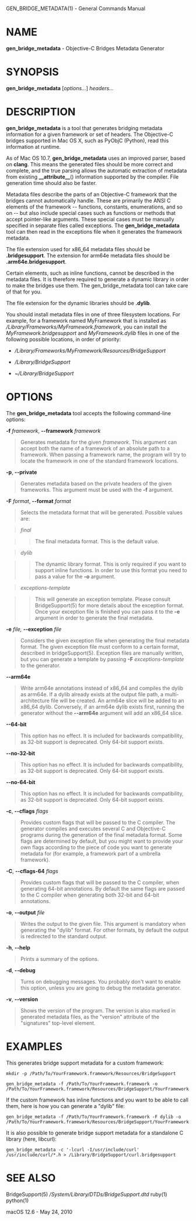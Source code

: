 GEN\_BRIDGE\_METADATA(1) - General Commands Manual

# NAME

**gen\_bridge\_metadata** - Objective-C Bridges Metadata Generator

# SYNOPSIS

**gen\_bridge\_metadata**
\[*options...*]
*headers...*

# DESCRIPTION

**gen\_bridge\_metadata**
is a tool that generates bridging metadata information for a given framework or set of headers. The Objective-C bridges supported in Mac OS X, such as PyObjC (Python), read this information at runtime.

As of Mac OS 10.7,
**gen\_bridge\_metadata**
uses an improved parser, based on
**clang**.
This means the generated
files should be more correct and complete, and the true parsing allows the
automatic extraction of metadata from existing
**\_\_attribute\_\_**()
information supported by the compiler.
File generation time should also be faster.

Metadata files describe the parts of an Objective-C framework that the bridges cannot automatically handle. These are primarily the ANSI C elements of the framework -- functions, constants, enumerations, and so on -- but also include special cases such as functions or methods that accept pointer-like arguments. These special cases must be manually specified in separate files called exceptions. The
**gen\_bridge\_metadata**
tool can then read in the exceptions file when it generates the framework metadata.

The file extension used for x86\_64 metadata files should be **.bridgesupport**. The extension for arm64e metadata files should be **.arm64e.bridgesupport**.

Certain elements, such as inline functions, cannot be described in the metadata files. It is therefore required to generate a dynamic library in order to make the bridges use them. The gen\_bridge\_metadata tool can take care of that for you.

The file extension for the dynamic libraries should be **.dylib**.

You should install metadata files in one of three filesystem locations. For example, for a framework named MyFramework that is installed as
*/Library/Frameworks/MyFramework.framework*,
you can install the
*MyFramework.bridgesupport*
and
*MyFramework.dylib*
files in one of the following possible locations, in order of priority:

*	*/Library/Frameworks/MyFramework/Resources/BridgeSupport*

*	*/Library/BridgeSupport*

*	*~/Library/BridgeSupport*

# OPTIONS

The
**gen\_bridge\_metadata**
tool accepts the following command-line options:

**-f** *framework*, **--framework** *framework*

> Generates metadata for the given
> *framework*.
> This argument can accept both the name of a framework of an absolute path to a framework. When passing a framework name, the program will try to locate the framework in one of the standard framework locations.

**-p**, **--private**

> Generates metadata based on the private headers of the given frameworks. This argument must be used with the
> **-f**
> argument.

**-F** *format*, **--format** *format*

> Selects the metadata format that will be generated. Possible values are:

> *final*

> > The final metadata format. This is the default value.

> *dylib*

> > The dynamic library format. This is only required if you want to support inline functions. In order to use this format you need to pass a value for the
> > **-o**
> > argument.

> *exceptions-template*

> > This will generate an exception template. Please consult
> > BridgeSupport(5)
> > for more details about the exception format. Once your exception file is finished you can pass it to the
> > **-e**
> > argument in order to generate the final metadata.

**-e** *file,* **--exception** *file*

> Considers the given exception file when generating the final metadata format. The given exception file must conform to a certain format, described in
> bridgeSupport(5).
> Exception files are manually written, but you can generate a template by passing
> **-F** *exceptions-template*
> to the generator.

**--arm64e**

> Write arm64e annotations instead of x86\_64 and compiles the dylib as arm64e. If a dylib already exists at the output file path, a multi-architecture file will be created. An arm64e slice will be added to an x86\_64 dylib. Conversely, if an arm64e dylib exists first, running the generator without the
> **--arm64e**
> argument will add an x86\_64 slice.

**--64-bit**

> This option has no effect. It is included for backwards compatibility, as 32-bit support is deprecated. Only 64-bit support exists.

**--no-32-bit**

> This option has no effect. It is included for backwards compatibility, as 32-bit support is deprecated. Only 64-bit support exists.

**--no-64-bit**

> This option has no effect. It is included for backwards compatibility, as 32-bit support is deprecated. Only 64-bit support exists.

**-c**, **--cflags** *flags*

> Provides custom flags that will be passed to the C compiler. The generator compiles and executes several C and Objective-C programs during the generation of the final metadata format. Some flags are determined by default, but you might want to provide your own flags according to the piece of code you want to generate metadata for (for example, a framework part of a umbrella framework).

**-C**, **--cflags-64** *flags*

> Provides custom flags that will be passed to the C compiler, when generating 64-bit annotations. By default the same flags are passed to the C compiler when generating both 32-bit and 64-bit annotations.

**-o**, **--output** *file*

> Writes the output to the given file. This argument is mandatory when generating the
> "dylib"
> format. For other formats, by default the output is redirected to the standard output.

**-h**, **--help**

> Prints a summary of the options.

**-d**, **--debug**

> Turns on debugging messages. You probably don't want to enable this option, unless you are going to debug the metadata generator.

**-v**, **--version**

> Shows the version of the program. The version is also marked in generated metadata files, as the
> "version"
> attribute of the
> "signatures"
> top-level element.

# EXAMPLES

This generates bridge support metadata for a custom framework:

	mkdir -p /Path/To/YourFramework.framework/Resources/BridgeSupport

	gen_bridge_metadata -f /Path/To/YourFramework.framework -o /Path/To/YourFramework.framework/Resources/BridgeSupport/YourFramework.bridgesupport

If the custom framework has inline functions and you want to be able to call them, here is how you can generate a
"dylib"
file:

	gen_bridge_metadata -f /Path/To/YourFramework.framework -F dylib -o /Path/To/YourFramework.framework/Resources/BridgeSupport/YourFramework.dylib

It is also possible to generate bridge support metadata for a standalone C library (here, libcurl):

	gen_bridge_metadata -c '-lcurl -I/usr/include/curl' /usr/include/curl/*.h > /Library/BridgeSupport/curl.bridgesupport

# SEE ALSO

BridgeSupport(5)
*/System/Library/DTDs/BridgeSupport.dtd*
ruby(1)
python(1)

macOS 12.6 - May 24, 2010
